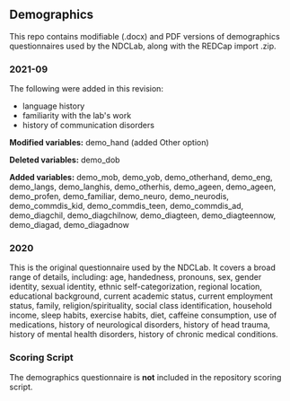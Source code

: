 ## Demographics

This repo contains modifiable (.docx) and PDF versions of demographics questionnaires used by the NDCLab, along with the REDCap import .zip.

### 2021-09
The following were added in this revision:
- language history
- familiarity with the lab's work
- history of communication disorders

**Modified variables:** demo_hand (added Other option)

**Deleted variables:** demo_dob

**Added variables:** demo_mob, demo_yob, demo_otherhand, demo_eng, demo_langs, demo_langhis, demo_otherhis, demo_ageen, demo_ageen, demo_profen, demo_familiar, demo_neuro, demo_neurodis, demo_commdis_kid, demo_commdis_teen, demo_commdis_ad, demo_diagchil, demo_diagchilnow, demo_diagteen, demo_diagteennow, demo_diagad, demo_diagadnow


### 2020
This is the original questionnaire used by the NDCLab.  It covers a broad range of details, including: age, handedness, pronouns, sex, gender identity, sexual identity, ethnic self-categorization, regional location, educational background, current academic status, current employment status, family, religion/spirituality, social class identification, household income, sleep habits, exercise habits, diet, caffeine consumption, use of medications, history of neurological disorders, history of head trauma, history of mental health disorders, history of chronic medical conditions.

### Scoring Script
The demographics questionnaire is **not** included in the repository scoring script.
